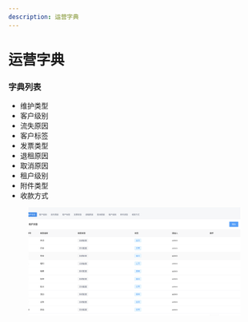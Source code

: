 ```yaml
---
description: 运营字典
---
```


# 运营字典

### 字典列表

* 维护类型
* 客户级别
* 流失原因
* 客户标签
* 发票类型
* 退租原因
* 取消原因
* 租户级别
* 附件类型
* 收款方式

<figure><img src="../../../.gitbook/assets/image (44).png" alt=""><figcaption></figcaption></figure>
